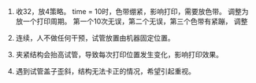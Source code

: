 1. 收32，放4策略。
	time = 10时，色带绷紧，影响打印，需要放色带。
	调整为放一个打印周期。
	第一个10次无误，第二个无误，第三个色带有紧蹦，
	调整
	
2. 连续，人不做任何干预，试管放置由机器固定位置。
	

3. 夹紧结构会抬高试管，导致每次打印位置发生变化，影响打印效果。
4. 遇到试管盖子歪斜，结构无法卡正的情况，希望引起重视。